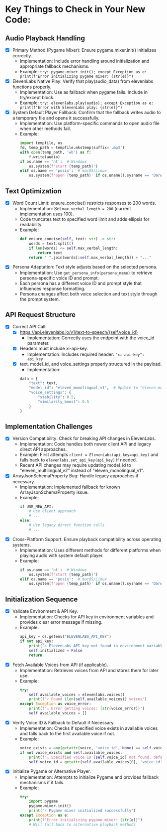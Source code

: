 # Key Things to Check in Your New Code:

## Audio Playback Handling
- [x] Primary Method (Pygame Mixer): Ensure pygame.mixer.init() initializes correctly.
  - Implementation: Include error handling around initialization and appropriate fallback mechanisms.
  - Example: `try: pygame.mixer.init(); except Exception as e: print(f"Error initializing pygame mixer: {str(e)}")`
- [x] ElevenLabs Native Play: Verify that play(audio_data) from elevenlabs functions properly.
  - Implementation: Use as fallback when pygame fails. Include in try/except block.
  - Example: `try: elevenlabs.play(audio); except Exception as e: print(f"Error with ElevenLabs play: {str(e)}")`
- [x] System Default Player Fallback: Confirm that the fallback writes audio to a temporary file and opens it successfully.
  - Implementation: Use platform-specific commands to open audio file when other methods fail.
  - Example: 
    ```python
    import tempfile, os
    fd, temp_path = tempfile.mkstemp(suffix='.mp3')
    with open(temp_path, 'wb') as f:
        f.write(audio)
    if os.name == 'nt':  # Windows
        os.system(f'start {temp_path}')
    elif os.name == 'posix':  # macOS/Linux
        os.system(f'open {temp_path}' if os.uname().sysname == 'Darwin' else f'xdg-open {temp_path}')
    ```

## Text Optimization
- [x] Word Count Limit: ensure_concise() restricts responses to 200 words.
  - Implementation: Set `max_verbal_length = 200` (current implementation uses 100).
  - Code truncates text to specified word limit and adds ellipsis for readability.
  - Example:
    ```python
    def ensure_concise(self, text: str) -> str:
        words = text.split()
        if len(words) <= self.max_verbal_length:
            return text
        return " ".join(words[:self.max_verbal_length]) + "..."
    ```
- [x] Persona Adaptation: Text style adjusts based on the selected persona.
  - Implementation: Use `get_persona_info(persona_name)` to retrieve persona-specific voice ID and prompt.
  - Each persona has a different voice ID and prompt style that influences response formatting.
  - Persona changes affect both voice selection and text style through the prompt system.

## API Request Structure
- [x] Correct API Call:
  - [x] https://api.elevenlabs.io/v1/text-to-speech/{self.voice_id}
    - Implementation: Correctly uses the endpoint with the voice_id parameter.
  - [x] Headers must include xi-api-key.
    - Implementation: Includes required header: `"xi-api-key": api_key`
  - [x] text, model_id, and voice_settings properly structured in the payload.
    - Implementation: 
    ```python
    data = {
        "text": text,
        "model_id": "eleven_monolingual_v1",  # Update to "eleven_multilingual_v2" for newer implementations
        "voice_settings": {
            "stability": 0.5,
            "similarity_boost": 0.5
        }
    }
    ```

## Implementation Challenges
- [x] Version Compatibility: Check for breaking API changes in ElevenLabs.
  - Implementation: Code handles both newer client API and legacy direct API approaches.
  - Example: First attempts `client = ElevenLabs(api_key=api_key)` and falls back to `elevenlabs.set_api_key(api_key)` if needed.
  - Recent API changes may require updating model_id to "eleven_multilingual_v2" instead of "eleven_monolingual_v1".
- [x] ArrayJsonSchemaProperty Bug: Handle legacy approaches if necessary.
  - Implementation: Implemented fallback for known ArrayJsonSchemaProperty issue.
  - Example: 
    ```python
    if USE_NEW_API:
        # Use client approach
        # ...
    else:
        # Use legacy direct function calls
        # ...
    ```
- [x] Cross-Platform Support: Ensure playback compatibility across operating systems.
  - Implementation: Uses different methods for different platforms when playing audio with system default player.
  - Example:
    ```python
    if os.name == 'nt':  # Windows
        os.system(f'start {temp_path}')
    elif os.name == 'posix':  # macOS/Linux
        os.system(f'open {temp_path}' if os.uname().sysname == 'Darwin' else f'xdg-open {temp_path}')
    ```

## Initialization Sequence
- [x] Validate Environment & API Key.
  - Implementation: Checks for API key in environment variables and provides clear error message if missing.
  - Example: 
    ```python
    api_key = os.getenv("ELEVENLABS_API_KEY")
    if not api_key:
        print("⚠️ ElevenLabs API key not found in environment variables")
        self.initialized = False
        return
    ```
- [x] Fetch Available Voices from API (if applicable).
  - Implementation: Retrieves voices from API and stores them for later use.
  - Example:
    ```python
    try:
        self.available_voices = elevenlabs.voices()
        print(f"✓ Found {len(self.available_voices)} voices")
    except Exception as voice_error:
        print(f"⚠️ Error getting voices: {str(voice_error)}")
        self.available_voices = []
    ```
- [x] Verify Voice ID & Fallback to Default if Necessary.
  - Implementation: Checks if specified voice exists in available voices and falls back to the first available voice if not.
  - Example:
    ```python
    voice_exists = any(getattr(voice, 'voice_id', None) == self.voice_id for voice in self.available_voices)
    if not voice_exists and self.available_voices:
        print(f"⚠️ Specified voice ID {self.voice_id} not found, defaulting to first available voice")
        self.voice_id = getattr(self.available_voices[0], 'voice_id', self.voice_id)
    ```
- [x] Initialize Pygame or Alternative Player.
  - Implementation: Attempts to initialize Pygame and provides fallback mechanisms if it fails.
  - Example: 
    ```python
    try:
        import pygame
        pygame.mixer.init()
        print("✓ Pygame mixer initialized successfully")
    except Exception as e:
        print(f"Error initializing pygame mixer: {str(e)}")
        # Will fall back to alternative playback methods
    ```
